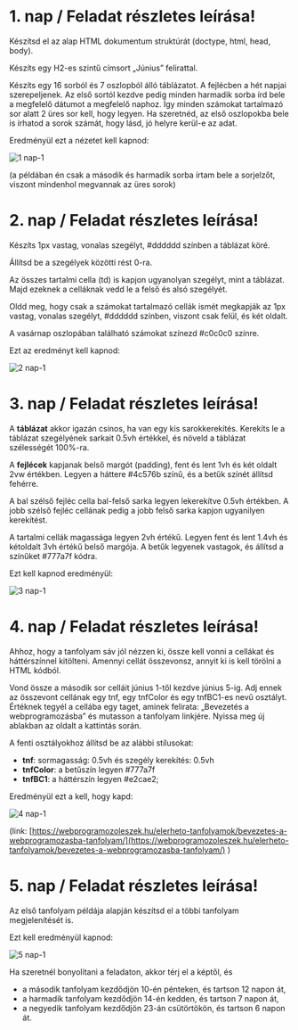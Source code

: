 # 1. nap / Feladat részletes leírása!

Készítsd el az alap HTML dokumentum struktúrát (doctype, html, head, body).

Készíts egy H2-es szintű címsort „Június” felirattal.

Készíts egy 16 sorból és 7 oszlopból álló táblázatot. A fejlécben a hét napjai szerepeljenek. Az első sortól kezdve pedig minden harmadik sorba írd bele a megfelelő dátumot a megfelelő naphoz. Így minden számokat tartalmazó sor alatt 2 üres sor kell, hogy legyen. Ha szeretnéd, az első oszlopokba bele is írhatod a sorok számát, hogy lásd, jó helyre kerül-e az adat.

Eredményül ezt a nézetet kell kapnod:

![1 nap-1](https://user-images.githubusercontent.com/92752026/173111816-7c1aa313-5b61-466a-be37-0eddbbe3925e.png)

(a példában én csak a második és harmadik sorba írtam bele a sorjelzőt, viszont mindenhol megvannak az üres sorok)

# 2. nap / Feladat részletes leírása!

Készíts 1px vastag, vonalas szegélyt, #dddddd színben a táblázat köré.

Állítsd be a szegélyek közötti rést 0-ra.

Az összes tartalmi cella (td) is kapjon ugyanolyan szegélyt, mint a táblázat. Majd ezeknek a celláknak vedd le a felső és alsó szegélyét.

Oldd meg, hogy csak a számokat tartalmazó cellák ismét megkapják az 1px vastag, vonalas szegélyt, #dddddd színben, viszont csak felül, és két oldalt.

A vasárnap oszlopában található számokat színezd #c0c0c0 színre.

Ezt az eredményt kell kapnod:

![2 nap-1](https://user-images.githubusercontent.com/92752026/173106893-3392baeb-c735-4e5f-8127-d9bcf50e46de.png)

# 3. nap / Feladat részletes leírása!

A **táblázat** akkor igazán csinos, ha van egy kis sarokkerekítés. Kerekíts le a táblázat szegélyének sarkait 0.5vh értékkel, és növeld a táblázat szélességét 100%-ra.

A **fejlécek** kapjanak belső margót (padding), fent és lent 1vh és két oldalt 2vw értékben. Legyen a háttere #4c576b színű, és a betűk színét állítsd fehérre.

A bal szélső fejléc cella bal-felső sarka legyen lekerekítve 0.5vh értékben. A jobb szélső fejléc cellának pedig a jobb felső sarka kapjon ugyanilyen kerekítést.

A tartalmi cellák magassága legyen 2vh értékű. Legyen fent és lent 1.4vh és kétoldalt 3vh értékű belső margója. A betűk legyenek vastagok, és állítsd a színűket #777a7f kódra.

Ezt kell kapnod eredményül:

![3 nap-1](https://user-images.githubusercontent.com/92752026/173191397-0f0a07a1-7507-4895-a138-61d191975b57.png)

# 4. nap / Feladat részletes leírása!

Ahhoz, hogy a tanfolyam sáv jól nézzen ki, össze kell vonni a cellákat és háttérszínnel kitölteni. Amennyi cellát összevonsz, annyit ki is kell törölni a HTML kódból.

Vond össze a második sor celláit június 1-től kezdve június 5-ig. Adj ennek az összevont cellának egy tnf, egy tnfColor és egy tnfBC1-es nevű osztályt. Értéknek tegyél a cellába egy <a> taget, aminek felirata: „Bevezetés a webprogramozásba” és mutasson a tanfolyam linkjére. Nyissa meg új ablakban az oldalt a kattintás során.

A fenti osztályokhoz állítsd be az alábbi stílusokat:
- **tnf**: sormagasság: 0.5vh és szegély kerekítés: 0.5vh
- **tnfColor**: a betűszín legyen #777a7f
- **tnfBC1**: a háttérszín legyen #e2cae2;

Eredményül ezt a kell, hogy kapd:
  
![4 nap-1](https://user-images.githubusercontent.com/92752026/173239336-60fe8bc2-a5fb-4c1d-bf9e-682d8feb4b43.png)
  
(link: [https://webprogramozoleszek.hu/elerheto-tanfolyamok/bevezetes-a-webprogramozasba-tanfolyam/](https://webprogramozoleszek.hu/elerheto-tanfolyamok/bevezetes-a-webprogramozasba-tanfolyam/) )
  
# 5. nap / Feladat részletes leírása!
  
Az első tanfolyam példája alapján készítsd el a többi tanfolyam megjelenítését is.

Ezt kell eredményül kapnod:

![5 nap-1](https://user-images.githubusercontent.com/92752026/173403424-01d1ca34-6fdc-4043-96a6-951bc7afa384.png)
  
Ha szeretnél bonyolítani a feladaton, akkor térj el a képtől, és

- a második tanfolyam kezdődjön 10-én pénteken, és tartson 12 napon át,
- a harmadik tanfolyam kezdődjön 14-én kedden, és tartson 7 napon át,
- a negyedik tanfolyam kezdődjön 23-án csütörtökön, és tartson 6 napon át.

